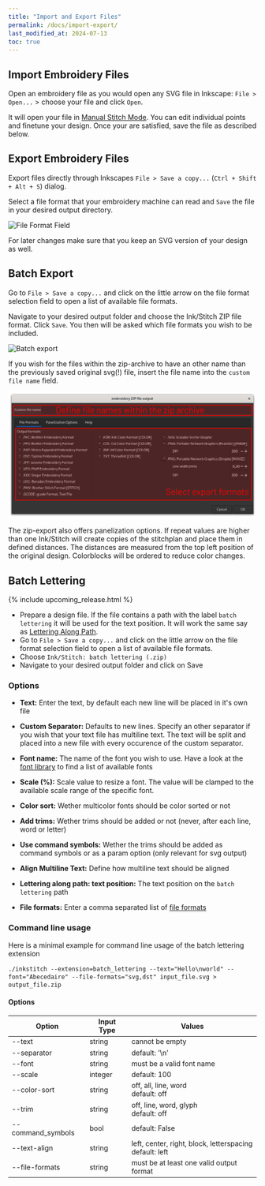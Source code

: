 ```yaml
---
title: "Import and Export Files"
permalink: /docs/import-export/
last_modified_at: 2024-07-13
toc: true
---
```

## Import Embroidery Files

Open an embroidery file as you would open any SVG file in Inkscape: `File > Open...` > choose your file and click `Open`.

It will open your file in [Manual Stitch Mode](/docs/stitches/manual-stitch/). You can edit individual points and finetune your design. Once your are satisfied, save the file as described below.

## Export Embroidery Files

Export files directly through Inkscapes `File > Save a copy...` (`Ctrl + Shift + Alt + S`) dialog.

Select a file format that your embroidery machine can read and `Save` the file in your desired output directory.

![File Format Field](/assets/images/docs/en/export-selection-field.jpg)

For later changes make sure that you keep an SVG version of your design as well.

## Batch Export

Go to `File > Save a copy...` and click on the little arrow on the file format selection field to open a list of available file formats.

Navigate to your desired output folder and choose the Ink/Stitch ZIP file format. Click `Save`. You then will be asked which file formats you wish to be included.

![Batch export](/assets/images/docs/en/export-batch.jpg)

If you wish for the files within the zip-archive to have an other name than the previously saved original svg(!) file, insert the file name into the `custom file name` field.

![Batch export options](/assets/images/docs/en/zip-export1.png)

The zip-export also offers panelization options. If repeat values are higher than one Ink/Stitch will create copies of the stitchplan and place them in defined distances.
The distances are measured from the top left position of the original design. Colorblocks will be ordered to reduce color changes.

## Batch Lettering

{% include upcoming_release.html %}

* Prepare a design file.
  If the file contains a path with the label `batch lettering` it will be used for the text position.
  It will work the same say as [Lettering Along Path](/docs/lettering/#lettering-along-path).
* Go to `File > Save a copy...` and click on the little arrow on the file format selection field to open a list of available file formats.
* Choose `Ink/Stitch: batch lettering (.zip)`
* Navigate to your desired output folder and click on Save

### Options

* **Text:** Enter the text, by default each new line will be placed in it's own file
* **Custom Separator:** Defaults to new lines. Specify an other separator if you wish that your text file has multiline text.
  The text will be split and placed into a new file with every occurence of the custom separator.

* **Font name:** The name of the font you wish to use. Have a look at the [font library](/fonts/font-library/) to find a list of available fonts
* **Scale (%):** Scale value to resize a font. The value will be clamped to the available scale range of the specific font.
* **Color sort:** Wether multicolor fonts should be color sorted or not
* **Add trims:** Wether trims should be added or not (never, after each line, word or letter)
* **Use command symbols:** Wether the trims should be added as command symbols or as a param option (only relevant for svg output)
* **Align Multiline Text:** Define how multiline text should be aligned
* **Lettering along path: text position:** The text position on the `batch lettering` path
* **File formats:** Enter a comma separated list of [file formats](/docs/file-formats/#writing)

### Command line usage

Here is a minimal example for command line usage of the batch lettering extension

```
./inkstitch --extension=batch_lettering --text="Hello\nworld" --font="Abecedaire" --file-formats="svg,dst" input_file.svg > output_file.zip
```

#### Options

Option           |Input Type|Values
-----------------|----------|------
--text           |string    |cannot be empty
--separator      |string    |default: '\n'
--font           |string    |must be a valid font name
--scale          |integer   |default: 100
--color-sort     |string    |off, all, line, word<br>default: off
--trim           |string    |off, line, word, glyph<br>default: off 
--command_symbols|bool      |default: False
--text-align     |string    |left, center, right, block, letterspacing<br>default: left
--file-formats   |string    |must be at least one valid output format
